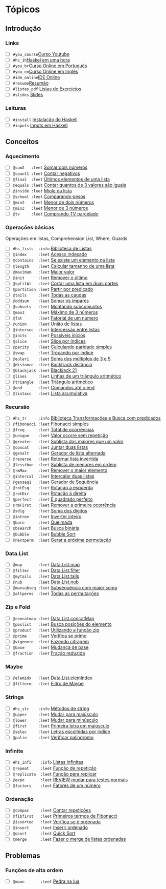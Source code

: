 # Tópicos

## Introdução

### Links

- [ ] `#you_course`[Curso Youtube](https://www.youtube.com/watch?v=L_GvP5XTJj4&list=PL8eBmR3QtPL3pDzQpwPYfWQ4NEPGu6j7z)
- [ ] `#hs_1h`[Haskel em uma hora](https://www.youtube.com/watch?v=02_H3LjqMr8)
- [ ] `#you_br`[Curso Online em Português](http://haskell.tailorfontela.com.br/chapters)
- [ ] `#you_en`[Curso Online em Inglês](http://learnyouahaskell.com/chapters)
- [ ] `#ide_online`[IDE Online](http://tryhaskell.org/)
- [ ] `#resumo`[Resumão](https://learnxinyminutes.com/docs/haskell/)
- [ ] `#listas_pdf` [Listas de Exercícios](https://github.com/senapk/funcional_arcade/blob/master/wiki/exercicios_pdf/Readme.md)
- [ ] `#slides` [Slides](https://github.com/senapk/funcional_arcade/blob/master/wiki/apostilas/Readme.md)

### Leituras

- [ ] `#install` [Instalação do Haskell](https://github.com/senapk/funcional_arcade/blob/master/wiki/install/Readme.md)
- [ ] `#inputs` [Inputs em Haskell](https://github.com/senapk/funcional_arcade/blob/master/wiki/inputs/Readme.md)

## Conceitos

### Aquecimento

- [ ] `@sum2   :leet` [Somar dois números](https://github.com/senapk/funcional_arcade/blob/master/base/sum2/Readme.md)
- [ ] `@count1 :leet` [Contar negativos](https://github.com/senapk/funcional_arcade/blob/master/base/count1/Readme.md)
- [ ] `@final  :leet` [Últimos elementos de uma lista](https://github.com/senapk/funcional_arcade/blob/master/base/final/Readme.md)
- [ ] `@equals :leet` [Contar quantos de 3 valores são iguais](https://github.com/senapk/funcional_arcade/blob/master/base/equals/Readme.md)
- [ ] `@inside :leet` [Miolo da lista](https://github.com/senapk/funcional_arcade/blob/master/base/inside/Readme.md)
- [ ] `@school :leet` [Comparando pesos](https://github.com/senapk/funcional_arcade/blob/master/base/school/Readme.md)
- [ ] `@min2   :leet` [Menor de dois números](https://github.com/senapk/funcional_arcade/blob/master/base/min2/Readme.md)
- [ ] `@min3   :leet` [Menor de 3 números](https://github.com/senapk/funcional_arcade/blob/master/base/min3/Readme.md)
- [ ] `@tv     :leet` [Comprando TV parcelado](https://github.com/senapk/funcional_arcade/blob/master/base/tv/Readme.md)

### Operações básicas

Operações em listas, Comprehension List, Where, Guards

- [ ] `#hs_lists  :info` [Biblioteca de Listas](https://github.com/senapk/funcional_arcade/blob/master/wiki/hs_lib/lists.md)
- [ ] `@index     :leet` [Acesso indexado](https://github.com/senapk/funcional_arcade/blob/master/base/index/Readme.md)
- [ ] `@contains  :leet` [Se existe um elemento na lista](https://github.com/senapk/funcional_arcade/blob/master/base/contains/Readme.md)
- [ ] `@length    :leet` [Calcular tamanho de uma lista](https://github.com/senapk/funcional_arcade/blob/master/base/length/Readme.md)
- [ ] `@maximum   :leet` [Maior valor](https://github.com/senapk/funcional_arcade/blob/master/base/maximum/Readme.md)
- [ ] `@init      :leet` [Remover o último](https://github.com/senapk/funcional_arcade/blob/master/base/init/Readme.md)
- [ ] `@splitAt   :leet` [Cortar uma lista em duas partes](https://github.com/senapk/funcional_arcade/blob/master/base/splitAt/Readme.md)
- [ ] `@partition :leet` [Partir por predicado](https://github.com/senapk/funcional_arcade/blob/master/base/partition/Readme.md)
- [ ] `@tails     :leet` [Todas as caudas](https://github.com/senapk/funcional_arcade/blob/master/base/tails/Readme.md)
- [ ] `@oddsum    :leet` [Somar os ímpares](https://github.com/senapk/funcional_arcade/blob/master/base/oddsum/Readme.md)
- [ ] `@subsets   :leet` [Montando subconjuntos](https://github.com/senapk/funcional_arcade/blob/master/base/subsets/Readme.md)
- [ ] `@max3      :leet` [Máximo de 3 números](https://github.com/senapk/funcional_arcade/blob/master/base/max3/Readme.md)
- [ ] `@fat       :leet` [Fatorial de um número](https://github.com/senapk/funcional_arcade/blob/master/base/fat/Readme.md)
- [ ] `@union     :leet` [União de listas](https://github.com/senapk/funcional_arcade/blob/master/base/union/Readme.md)
- [ ] `@intersec  :leet` [Intercessão entre listas](https://github.com/senapk/funcional_arcade/blob/master/base/intersec/Readme.md)
- [ ] `@inits     :leet` [Possíveis inícios](https://github.com/senapk/funcional_arcade/blob/master/base/inits/Readme.md)
- [ ] `@slice     :leet` [Slice por índices](https://github.com/senapk/funcional_arcade/blob/master/base/slice/Readme.md)
- [ ] `@parity    :leet` [Calculando paridade simples](https://github.com/senapk/funcional_arcade/blob/master/base/parity/Readme.md)
- [ ] `@swap      :leet` [Trocando por índice](https://github.com/senapk/funcional_arcade/blob/master/base/swap/Readme.md)
- [ ] `@euler1    :leet` [Soma dos múltiplos de 3 e 5](https://github.com/senapk/funcional_arcade/blob/master/base/euler1/Readme.md)
- [ ] `@distance  :leet` [Backtrack distância](https://github.com/senapk/funcional_arcade/blob/master/base/distance/Readme.md)
- [ ] `@blackjack :leet` [Blackjack 21](https://github.com/senapk/funcional_arcade/blob/master/base/blackjack/Readme.md)
- [ ] `@lines     :leet` [Linhas de um triângulo aritmético](https://github.com/senapk/funcional_arcade/blob/master/base/lines/Readme.md)
- [ ] `@triangle  :leet` [Triângulo aritmético](https://github.com/senapk/funcional_arcade/blob/master/base/triangle/Readme.md)
- [ ] `@end       :leet` [Comandos até o end](https://github.com/senapk/funcional_arcade/blob/master/base/end/Readme.md)
- [ ] `@listacc   :leet` [Lista acumulativa](https://github.com/senapk/funcional_arcade/blob/master/base/listacc/Readme.md)

### Recursão

- [ ] `#hs_tr     :info` [Biblioteca Transformações e Busca com predicados](https://github.com/senapk/funcional_arcade/blob/master/wiki/hs_lib/transform.md)
- [ ] `@fibonacci :leet` [Fibonacci simples](https://github.com/senapk/funcional_arcade/blob/master/base/fibonacci/Readme.md)
- [ ] `@freq      :leet` [Total de ocorrências](https://github.com/senapk/funcional_arcade/blob/master/base/freq/Readme.md)
- [ ] `@unique    :leet` [Valor ocorre sem repetição](https://github.com/senapk/funcional_arcade/blob/master/base/unique/Readme.md)
- [ ] `@greater   :leet` [Sublista dos maiores que um valor](https://github.com/senapk/funcional_arcade/blob/master/base/greater/Readme.md)
- [ ] `@concat    :leet` [Juntar duas listas](https://github.com/senapk/funcional_arcade/blob/master/base/concat/Readme.md)
- [ ] `@genalt    :leet` [Gerador de lista alternada](https://github.com/senapk/funcional_arcade/blob/master/base/genalt/Readme.md)
- [ ] `@reverse   :leet` [Retornar lista invertida](https://github.com/senapk/funcional_arcade/blob/master/base/reverse/Readme.md)
- [ ] `@lessthan  :leet` [Sublista de menores em ordem](https://github.com/senapk/funcional_arcade/blob/master/base/lessthan/Readme.md)
- [ ] `@rmMax     :leet` [Remover o maior elemento](https://github.com/senapk/funcional_arcade/blob/master/base/rmMax/Readme.md)
- [ ] `@intercal  :leet` [Intercalar duas listas](https://github.com/senapk/funcional_arcade/blob/master/base/intercal/Readme.md)
- [ ] `@genseq1   :leet` [Gerador de Sequência](https://github.com/senapk/funcional_arcade/blob/master/base/genseq1/Readme.md)
- [ ] `@rotEsq    :leet` [Rotação à esquerda](https://github.com/senapk/funcional_arcade/blob/master/base/rotEsq/Readme.md)
- [ ] `@rotDir    :leet` [Rotação à direita](https://github.com/senapk/funcional_arcade/blob/master/base/rotDir/Readme.md)
- [ ] `@perfect   :leet` [É quadrado perfeito](https://github.com/senapk/funcional_arcade/blob/master/base/perfect/Readme.md)
- [ ] `@rmFirst   :leet` [Remover a primeira ocorrência](https://github.com/senapk/funcional_arcade/blob/master/base/rmFirst/Readme.md)
- [ ] `@sdig      :leet` [Soma dos dígitos](https://github.com/senapk/funcional_arcade/blob/master/base/sdig/Readme.md)
- [ ] `@intrev    :leet` [Inverter inteiro](https://github.com/senapk/funcional_arcade/blob/master/base/intrev/Readme.md)
- [ ] `@burn      :leet` [Queimada](https://github.com/senapk/funcional_arcade/blob/master/base/burn/Readme.md)
- [ ] `@bsearch   :leet` [Busca binária](https://github.com/senapk/funcional_arcade/blob/master/base/bsearch/Readme.md)
- [ ] `@bubble    :leet` [Bubble Sort](https://github.com/senapk/funcional_arcade/blob/master/base/bubble/Readme.md)
- [ ] `@nextperm  :leet` [Gerar a próxima permutação](https://github.com/senapk/funcional_arcade/blob/master/base/nextperm/Readme.md)

### Data.List

- [ ] `@map       :leet` [Data.List.map](https://github.com/senapk/funcional_arcade/blob/master/base/map/Readme.md)
- [ ] `@filter    :leet` [Data.List.filter](https://github.com/senapk/funcional_arcade/blob/master/base/filter/Readme.md)
- [ ] `@mytails   :leet` [Data.List.tails](https://github.com/senapk/funcional_arcade/blob/master/base/mytails/Readme.md)
- [ ] `@nub       :leet` [Data.List.nub](https://github.com/senapk/funcional_arcade/blob/master/base/nub/Readme.md)
- [ ] `@maxsubseq :leet` [Subsequência com maior soma](https://github.com/senapk/funcional_arcade/blob/master/base/maxsubseq/Readme.md)
- [ ] `@allperms  :leet` [Todas as permutações](https://github.com/senapk/funcional_arcade/blob/master/base/allperms/Readme.md)

### Zip e Fold

- [ ] `@concatmap :leet` [Data.List.concatMap](https://github.com/senapk/funcional_arcade/blob/master/base/concatmap/Readme.md)
- [ ] `@poslist   :leet` [Busca posições do elemento](https://github.com/senapk/funcional_arcade/blob/master/base/poslist/Readme.md)
- [ ] `@product   :leet` [Utilizando a função zip](https://github.com/senapk/funcional_arcade/blob/master/base/product/Readme.md)
- [ ] `@prime     :leet` [Verifica se primo](https://github.com/senapk/funcional_arcade/blob/master/base/prime/Readme.md)
- [ ] `@vigenere  :leet` [Fazendo cifragem](https://github.com/senapk/funcional_arcade/blob/master/base/vigenere/Readme.md)
- [ ] `@base      :leet` [Mudança de base](https://github.com/senapk/funcional_arcade/blob/master/base/base/Readme.md)
- [ ] `@fraction  :leet` [Fração reduzida](https://github.com/senapk/funcional_arcade/blob/master/base/fraction/Readme.md)

### Maybe

- [ ] `@elemidx   :leet` [Data.List.elemIndex](https://github.com/senapk/funcional_arcade/blob/master/base/elemidx/Readme.md)
- [ ] `@filterm   :leet` [Filtro de Maybe](https://github.com/senapk/funcional_arcade/blob/master/base/filterm/Readme.md)

### Strings

- [ ] `#hs_str    :info` [Métodos de string](https://github.com/senapk/funcional_arcade/blob/master/wiki/hs_lib/strings.md)
- [ ] `@upper     :leet` [Mudar para maiúsculo](https://github.com/senapk/funcional_arcade/blob/master/base/upper/Readme.md)
- [ ] `@lower     :leet` [Mudar para minúsculo](https://github.com/senapk/funcional_arcade/blob/master/base/lower/Readme.md)
- [ ] `@first     :leet` [Primeira letra em maiúsculo](https://github.com/senapk/funcional_arcade/blob/master/base/first/Readme.md)
- [ ] `@selec     :leet` [Letras escolhidas por índice](https://github.com/senapk/funcional_arcade/blob/master/base/selec/Readme.md)
- [ ] `@palin     :leet` [Verificar palíndromo](https://github.com/senapk/funcional_arcade/blob/master/base/palin/Readme.md)

### Infinite

- [ ] `#hs_infi    :info` [Listas Infinitas](https://github.com/senapk/funcional_arcade/blob/master/wiki/hs_lib/infinite.md)
- [ ] `@repeat     :leet` [Função de repetição](https://github.com/senapk/funcional_arcade/blob/master/base/repeat/Readme.md)
- [ ] `@replicate  :leet` [Função para replicar](https://github.com/senapk/funcional_arcade/blob/master/base/replicate/Readme.md)
- [ ] `@expo       :leet` [REVIEW mudar para testes normais](https://github.com/senapk/funcional_arcade/blob/master/base/expo/Readme.md)
- [ ] `@factors    :leet` [Fatores de um número](https://github.com/senapk/funcional_arcade/blob/master/base/factors/Readme.md)

### Ordenação

- [ ] `@compac     :leet` [Contar repetições](https://github.com/senapk/funcional_arcade/blob/master/base/compac/Readme.md)
- [ ] `@fibfirst   :leet` [Primeiros termos de Fibonacci](https://github.com/senapk/funcional_arcade/blob/master/base/fibfirst/Readme.md)
- [ ] `@issorted   :leet` [Verifica se é ordenada](https://github.com/senapk/funcional_arcade/blob/master/base/issorted/Readme.md)
- [ ] `@insert     :leet` [Inserir ordenado](https://github.com/senapk/funcional_arcade/blob/master/base/insert/Readme.md)
- [ ] `@qsort      :leet` [Quick Sort](https://github.com/senapk/funcional_arcade/blob/master/base/qsort/Readme.md)
- [ ] `@merge      :leet` [Fazer o merge de listas ordenadas](https://github.com/senapk/funcional_arcade/blob/master/base/merge/Readme.md)

## Problemas

### Funções de alta ordem

- [ ] `@moon       :leet` [Pedra na lua](https://github.com/senapk/funcional_arcade/blob/master/base/moon/Readme.md)